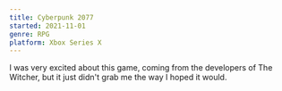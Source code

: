 ```yaml
---
title: Cyberpunk 2077
started: 2021-11-01
genre: RPG
platform: Xbox Series X
---
```


I was very excited about this game, coming from the developers of The Witcher, but it just didn't grab me the way I hoped it would.
